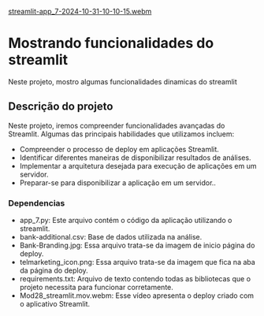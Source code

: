 
[streamlit-app_7-2024-10-31-10-10-15.webm](https://github.com/user-attachments/assets/a34331e2-28be-4e6f-8f38-172bdcf68f94)


# Mostrando funcionalidades do streamlit
Neste projeto, mostro algumas funcionalidades dinamicas do streamlit 

## Descrição do projeto
Neste projeto, iremos compreender funcionalidades avançadas do Streamlit. Algumas das principais habilidades que utilizamos incluem:

- Compreender o processo de deploy em aplicações Streamlit.
- Identificar diferentes maneiras de disponibilizar resultados de análises.
- Implementar a arquitetura desejada para execução de aplicações em um servidor.
- Preparar-se para disponibilizar a aplicação em um servidor..

### Dependencias

- app_7.py: Este arquivo contém o código da aplicação utilizando o streamlit.
- bank-additional.csv: Base de dados utilizada na análise.
- Bank-Branding.jpg: Essa arquivo trata-se da imagem de inicio página do deploy.
- telmarketing_icon.png: Essa arquivo trata-se da imagem que fica na aba da página do deploy.
- requirements.txt: Arquivo de texto contendo todas as bibliotecas que o projeto necessita para funcionar corretamente.
- Mod28_streamlit.mov.webm: Esse vídeo apresenta o deploy criado com o aplicativo Streamlit.


